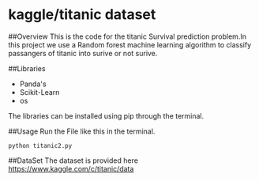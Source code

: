 # kaggle/titanic dataset

##Overview
This is the code for the titanic Survival prediction problem.In this project we use a Random forest machine learning algorithm  to classify passangers of titanic into surive or not surive.


##Libraries 
* Panda's
* Scikit-Learn
* os

The libraries can be installed using pip through the terminal.

##Usage
Run the File like this in the terminal.

```
python titanic2.py
```

##DataSet
The dataset is provided here https://www.kaggle.com/c/titanic/data
